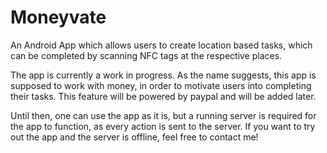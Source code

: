 # Moneyvate
An Android App which allows users to create location based tasks, which can be completed by scanning NFC tags at the respective places.

The app is currently a work in progress. 
As the name suggests, this app is supposed to work with money, in order to motivate users into completing their tasks. This feature
will be powered by paypal and will be added later. 

Until then, one can use the app as it is, but a running server is required for the app to function, as every action is sent to
the server. 
If you want to try out the app and the server is offline, feel free to contact me!
